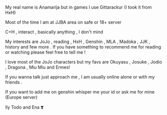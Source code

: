 My real name is Anamarija but in games I use Gittarackur (I took it from HxH)

Most of the time I am at JJBA area on safe or 18+ server

C+H , interact , basically anything , I don't mind

My interests are JoJo , reading , HxH , Genshin , MLA , Madoka , JJK , history and few more . If you have something to recommend me for reading or watching please feel free to tell me ! 

I love most of the JoJo characters but my favs are Okuyasu , Josuke , Jodio , Dragona , Miu Miu and Ermes!
 
If you wanna talk just approach me , I am usually online alone or with my friends . 

If you want to add me on genshin 
whisper me your id or ask me for mine (Europe server)


Ily Todo and Ena ❣️



